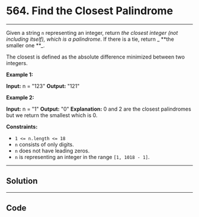 # 564. Find the Closest Palindrome

---

Given a string `n` representing an integer, return _the closest integer (not including itself), which is a palindrome_. If there is a tie, return _ **the smaller one **_.

The closest is defined as the absolute difference minimized between two integers.

 

**Example 1:**


**Input:** n = "123"
**Output:** "121"


**Example 2:**


**Input:** n = "1"
**Output:** "0"
**Explanation:** 0 and 2 are the closest palindromes but we return the smallest which is 0.


 

**Constraints:**

  * `1 <= n.length <= 18`
  * `n` consists of only digits.
  * `n` does not have leading zeros.
  * `n` is representing an integer in the range `[1, 1018 - 1]`.

---

## Solution



---

## Code
```python


```